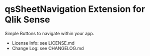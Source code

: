 # qsSheetNavigation Extension for Qlik Sense
Simple Buttons to navigate within your app.

* License Info: see LICENSE.md
* Change Log: see CHANGELOG.md